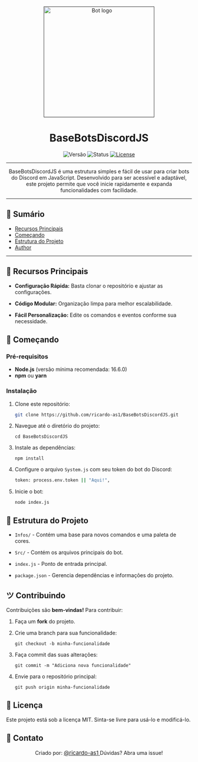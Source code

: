 <p align="center">
  <a href="" rel="noopener">
 <img width=300px height=300px src="https://sernotavel.com.br/wp-content/uploads/2021/12/image-23.png" alt="Bot logo"></a>
</p>

<h1 align="center">BaseBotsDiscordJS</h1>

<div align="center">

![Versão](https://img.shields.io/badge/Versão-v0.0.2_alpha-blue.svg)
![Status](https://img.shields.io/badge/Status-Development-blue.svg)
[![License](https://img.shields.io/badge/License-MIT-blue.svg)](/LICENSE)

***

BaseBotsDiscordJS é uma estrutura simples e fácil de usar para criar bots do Discord em JavaScript. Desenvolvido para ser acessível e adaptável, este projeto permite que você inicie rapidamente e expanda funcionalidades com facilidade.

</div>

***

## 📝 Sumário

- [Recursos Principais](#principais)
- [Começando](#comecando)
- [Estrutura do Projeto](#estrutura)
- [Author](#author)

***

## 🧸 Recursos Principais<a name="principais"></a>

- **Configuração Rápida:** Basta clonar o repositório e ajustar as configurações.

- **Código Modular:** Organização limpa para melhor escalabilidade.

- **Fácil Personalização:** Edite os comandos e eventos conforme sua necessidade.

## 🚀 Começando<a name="comecando"></a>

### Pré-requisitos

- **Node.js** (versão mínima recomendada: 16.6.0)
- **npm** ou **yarn**

### Instalação

1. Clone este repositório:
   ```bash
   git clone https://github.com/ricardo-as1/BaseBotsDiscordJS.git
   ```

2. Navegue até o diretório do projeto:
   ```
   cd BaseBotsDiscordJS
   ```

3. Instale as dependências:
   ```
   npm install
   ```

4. Configure o arquivo ``System.js`` com seu token do bot do Discord:
   ```bash
   token: process.env.token || "Aqui!",
   ```


5. Inicie o bot:
   ```
   node index.js
   ```

## 🎈 Estrutura do Projeto<a name="estrutura"></a>

- ```Infos/``` - Contém uma base para novos comandos e uma paleta de cores.

- ```Src/``` - Contém os arquivos principais do bot.

- ```index.js``` - Ponto de entrada principal.

- ```package.json``` - Gerencia dependências e informações do projeto.

## ツ Contribuindo

Contribuições são **bem-vindas!** Para contribuir:

1. Faça um **fork** do projeto.

2. Crie uma branch para sua funcionalidade:

   ```git checkout -b minha-funcionalidade```

3. Faça commit das suas alterações:

   ```git commit -m "Adiciona nova funcionalidade"```

4. Envie para o repositório principal:

   ```git push origin minha-funcionalidade```

## 📜 Licença

Este projeto está sob a licença MIT. Sinta-se livre para usá-lo e modificá-lo.

## 📲 Contato

<p align="center">Criado por:
  <a href="https://github.com/ricardo-as1" rel="noopener">
    <span style="font-size: 15px;">@ricardo-as1</span>
  </a>Dúvidas? Abra uma issue!
</p>


